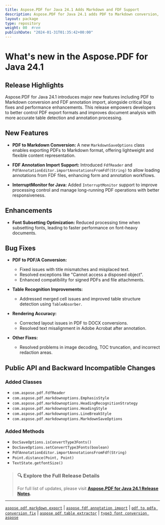```yaml
---
title: Aspose.PDF for Java 24.1 Adds Markdown and FDF Support
description: Aspose.PDF for Java 24.1 adds PDF to Markdown conversion, FDF import support, font subsetting enhancements, and fixes for PDF/A conversion and table extraction.
layout: package
type: repository
weight: 00	#rem
publishDate: "2024-01-31T01:35:42+00:00"
---
```


# What's new in the Aspose.PDF for Java 24.1

## Release Highlights

Aspose.PDF for Java 24.1 introduces major new features including PDF to Markdown conversion and FDF annotation import, alongside critical bug fixes and performance enhancements. This release empowers developers to better control PDF export formats and improves document analysis with more accurate table detection and annotation processing.

## New Features

- **PDF to Markdown Conversion:**
  A new `MarkdownSaveOptions` class enables exporting PDFs to Markdown format, offering lightweight and flexible content representation.

- **FDF Annotation Import Support:**
  Introduced `FdfReader` and `PdfAnnotationEditor.importAnnotationsFromFdf(String)` to allow loading annotations from FDF files, enhancing form and annotation workflows.

- **InterruptMonitor for Java:**
  Added `InterruptMonitor` support to improve processing control and manage long-running PDF operations with better responsiveness.

## Enhancements

- **Font Subsetting Optimization:**
  Reduced processing time when subsetting fonts, leading to faster performance on font-heavy documents.

## Bug Fixes

- **PDF to PDF/A Conversion:**
  - Fixed issues with title mismatches and misplaced text.
  - Resolved exceptions like "Cannot access a disposed object".
  - Enhanced compatibility for signed PDFs and file attachments.

- **Table Recognition Improvements:**
  - Addressed merged cell issues and improved table structure detection using `TableAbsorber`.

- **Rendering Accuracy:**
  - Corrected layout issues in PDF to DOCX conversions.
  - Resolved text misalignment in Adobe Acrobat after annotation.

- **Other Fixes:**
  - Resolved problems in image decoding, TOC truncation, and incorrect redaction areas.

## Public API and Backward Incompatible Changes

### Added Classes

- `com.aspose.pdf.FdfReader`
- `com.aspose.pdf.markdownoptions.EmphasisStyle`
- `com.aspose.pdf.markdownoptions.HeadingRecognitionStrategy`
- `com.aspose.pdf.markdownoptions.HeadingStyle`
- `com.aspose.pdf.markdownoptions.LineBreakStyle`
- `com.aspose.pdf.markdownoptions.MarkdownSaveOptions`

### Added Methods

- `DocSaveOptions.isConvertType3Fonts()`
- `DocSaveOptions.setConvertType3Fonts(boolean)`
- `PdfAnnotationEditor.importAnnotationsFromFdf(String)`
- `Point.distance(Point, Point)`
- `TextState.getfontSize()`

> ### 🔍 Explore the Full Release Details
>
> For full list of updates, please visit **[Aspose.PDF for Java 24.1 Release Notes](https://releases.aspose.com/pdf/java/release-notes/2024/aspose-pdf-for-java-24-1-release-notes/).**

---

[`aspose pdf markdown export`](https://search.aspose.com/q/aspose-pdf-markdown-export.html) | [`aspose fdf annotation import`](https://search.aspose.com/q/aspose-fdf-annotation-import.html) | [`pdf to pdfa conversion fix`](https://search.aspose.com/q/pdf-to-pdfa-conversion-fix.html) | [`aspose pdf table extractor`](https://search.aspose.com/q/aspose-pdf-table-extractor.html) | [`type3 font conversion aspose`](https://search.aspose.com/q/type3-font-conversion-aspose.html)

